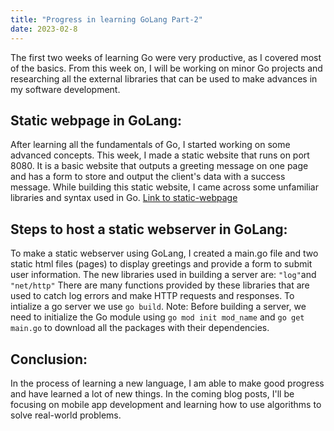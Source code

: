 ```yaml
---
title: "Progress in learning GoLang Part-2"
date: 2023-02-8
---
```


The first two weeks of learning Go were very productive, as I covered most of the basics. From this week on, I will be working on minor Go projects and researching all the external libraries that can be used to make advances in my software development.

## Static webpage in GoLang:
After learning all the fundamentals of Go, I started working on some advanced concepts. This week, I made a static website that runs on port 8080. It is a basic website that outputs a greeting message on one page and has a form to store and output the client's data with a success message. While building this static website, I came across some unfamiliar libraries and syntax used in Go. <a href="https://github.com/vivekanandareddy-ponugoti/Blog/tree/main/code/Intermediate/go-server">Link to static-webpage</a>

## Steps to host a static webserver in GoLang:
To make a static webserver using GoLang, I created a main.go file and two static html files (pages) to display greetings and provide a form to submit user information. The new libraries used in building a server are: <code>"log"</code>and <code>"net/http"</code> There are many functions provided by these libraries that are used to catch log errors and make HTTP requests and responses. To intialize a go server we use <code>go build</code>. Note: Before building a server, we need to initialize the Go module using <code>go mod init mod_name</code> and <code>go get main.go</code> to download all the packages with their dependencies. 

## Conclusion:
In the process of learning a new language, I am able to make good progress and have learned a lot of new things. In the coming blog posts, I'll be focusing on mobile app development and learning how to use algorithms to solve real-world problems. 